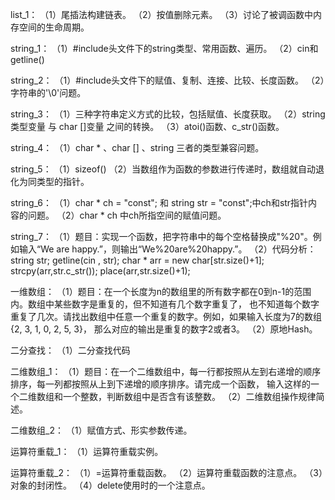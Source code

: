 list_1：
（1）尾插法构建链表。
（2）按值删除元素。
（3）讨论了被调函数中内存空间的生命周期。

string_1：
（1）#include<string>头文件下的string类型、常用函数、遍历。
（2）cin和getline()

string_2：
（1）#include<cstring>头文件下的赋值、复制、连接、比较、长度函数。
（2）字符串的'\0'问题。

string_3：
（1）三种字符串定义方式的比较，包括赋值、长度获取。
（2）string类型变量 与 char []变量 之间的转换。
（3）atoi()函数、c_str()函数。

string_4：
（1）char * 、char [] 、string 三者的类型兼容问题。

string_5：
（1）sizeof()
（2）当数组作为函数的参数进行传递时，数组就自动退化为同类型的指针。

string_6：
（1）char * ch = "const"; 和 string str = "const";中ch和str指针内容的问题。
（2）char * ch 中ch所指空间的赋值问题。

string_7：
（1）题目：实现一个函数，把字符串中的每个空格替换成"%20"。例如输入“We are happy.”，则输出“We%20are%20happy.”。
（2）代码分析：
string str;
getline(cin , str);
char * arr = new char[str.size()+1];
strcpy(arr,str.c_str());
place(arr,str.size()+1);

一维数组：
（1）题目：在一个长度为n的数组里的所有数字都在0到n-1的范围内。数组中某些数字是重复的，但不知道有几个数字重复了，
也不知道每个数字重复了几次。请找出数组中任意一个重复的数字。例如，如果输入长度为7的数组{2, 3, 1, 0, 2, 5, 3}，
那么对应的输出是重复的数字2或者3。
（2）原地Hash。

二分查找：
（1）二分查找代码

二维数组_1：
（1）题目：在一个二维数组中，每一行都按照从左到右递增的顺序排序，每一列都按照从上到下递增的顺序排序。请完成一个函数，
输入这样的一个二维数组和一个整数，判断数组中是否含有该整数。
（2）二维数组操作规律简述。

二维数组_2：
（1）赋值方式、形实参数传递。

运算符重载_1：
（1）运算符重载实例。

运算符重载_2：
（1）=运算符重载函数。
（2）运算符重载函数的注意点。
（3）对象的封闭性。
（4）delete使用时的一个注意点。
